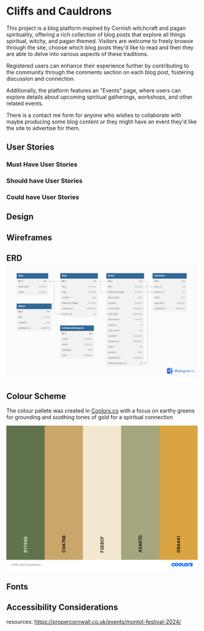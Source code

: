 # Cliffs and Cauldrons

This project is a blog platform inspired by Cornish witchcraft and pagan spirituality, offering a rich collection of blog posts that explore all things spiritual, witchy, and pagan themed. Visitors are welcome to freely browse through the site, choose which blog posts they'd like to read and then they are able to delve into various aspects of these traditions.

Registered users can enhance their experience further by contributing to the community through the comments section on each blog post, fostering discussion and connection.

Additionally, the platform features an "Events" page, where users can explore details about upcoming spiritual gatherings, workshops, and other related events.  

There is a contact me form for anyone who wishes to collaborate with maybe producing some blog content or they might have an event they'd like the site to advertise for them. 

## User Stories

### Must Have User Stories

### Should have User Stories 

### Could have User Stories 




## Design 

## Wireframes

## ERD ![erd diagram](<readme.images/Cliffs and Cauldrons(1).png>)


## Colour Scheme

The colour pallete was created in <a href=https://coolors.co/>Coolors.co</a> with a focus on earthy greens for grounding and soothing tones of gold for a spiritual connection 

![screenshot of coolers colour pallet](<assets/Cliffs and Cauldrons.png>)


## Fonts

## Accessibility Considerations





resources: 
https://propercornwall.co.uk/events/montol-festival-2024/